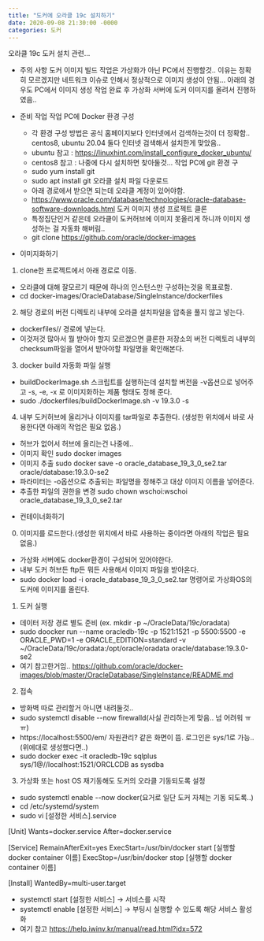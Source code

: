 ```yaml
---
title: "도커에 오라클 19c 설치하기"
date: 2020-09-08 21:30:00 -0000
categories: 도커
---
```

오라클 19c 도커 설치 관련...

* 주의 사항 
도커 이미지 빌드 작업은 가상화가 아닌 PC에서 진행할것.. 이유는 정확히 모르겠지만 네트워크 이슈로 인해서 정상적으로 이미지 생성이 안됨... 
아래의 경우도 PC에서 이미지 생성 작업 완료 후 가상화 서버에 도커 이미지를 올려서 진행하였음..

* 준비 작업 
작업 PC에 Docker 환경 구성
  - 각 환경 구성 방법은 공식 홈페이지보다 인터넷에서 검색하는것이 더 정확함.. centos8, ubuntu 20.04 둘다 인터넷 검색해서 설치한게 맞았음..
  - ubuntu 참고 : https://linuxhint.com/install_configure_docker_ubuntu/
  - centos8 참고 : 나중에 다시 설치하면 찾아둘것...
작업 PC에 git 환경 구
  - sudo yum install git
  - sudo apt install git
오라클 설치 파일 다운로드
  - 아래 경로에서 받으면 되는데 오라클 계정이 있어야함.
  - https://www.oracle.com/database/technologies/oracle-database-software-downloads.html
도커 이미지 생성 프로젝트 클론
  - 특정집단인거 같은데 오라클이 도커허브에 이미지 못올리게 하니까 이미지 생성하는 걸 자동화 해버림..
  - git clone https://github.com/oracle/docker-images

* 이미지화하기 
1. clone한 프로젝트에서 아래 경로로 이동.
  - 오라클에 대해 잘모르기 때문에 하나의 인스턴스만 구성하는것을 목표로함.
  - cd docker-images/OracleDatabase/SingleInstance/dockerfiles
2. 해당 경로의 버전 디렉토리 내부에 오라클 설치파일을 압축을 풀지 않고 넣는다.
  - dockerfiles/<version>/ 경로에 넣는다.
  - 이것저것 많아서 뭘 받아야 할지 모르겠으면 클론한 저장소의 버전 디렉토리 내부의 checksum파일을 열어서 받아야할 파일명을 확인해본다.
3. docker build 자동화 파일 실행
 - buildDockerImage.sh 스크립트를 실행하는데 설치할 버전을 -v옵션으로 넣어주고 -s, -e, -x 로 이미지화하는 제품 형태도 정해 준다.
 - sudo ./dockerfiles/buildDockerImage.sh -v 19.3.0 -s
4. 내부 도커허브에 올리거나 이미지를 tar파일로 추출한다. (생성한 위치에서 바로 사용한다면 아래의 작업은 필요 없음.)
 - 허브가 없어서 허브에 올리는건 나중에..
 - 이미지 확인 sudo docker images
 - 이미지 추출 sudo docker save -o oracle_database_19_3_0_se2.tar oracle/database:19.3.0-se2
 - 파라미터는 -o옵션으로 추출되는 파일명을 정해주고 대상 이미지 이름을 넣어준다.
 - 추출한 파일의 권한을 변경 sudo chown wschoi:wschoi oracle_database_19_3_0_se2.tar

* 컨테이너화하기
0. 이미지를 로드한다.(생성한 위치에서 바로 사용하는 중이라면 아래의 작업은 필요 없음.)
 - 가상화 서버에도 docker환경이 구성되어 있어야한다.
 - 내부 도커 허브든 ftp든 뭐든 사용해서 이미지 파일을 받아온다.
 - sudo docker load -i oracle_database_19_3_0_se2.tar 명령어로 가상화OS의 도커에 이미지를 올린다.
1. 도커 실행
 - 데이터 저장 경로 별도 준비 (ex. mkdir -p ~/OracleData/19c/oradata)
 - sudo doocker run --name oracledb-19c -p 1521:1521 -p 5500:5500 -e ORACLE_PWD=1 -e ORACLE_EDITION=standard -v ~/OracleData/19c/oradata:/opt/oracle/oradata oracle/database:19.3.0-se2
 - 여기 참고한거임.. https://github.com/oracle/docker-images/blob/master/OracleDatabase/SingleInstance/README.md
2. 접속 
 - 방화벽 따로 관리할거 아니면 내려둘것.. 
 - sudo systemctl disable --now firewalld(사실 관리하는게 맞음.. 넘 어려워 ㅠㅠ)
 - https://localhost:5500/em/ 자원관리? 같은 화면이 뜸. 로그인은 sys/1로 가능..(위에대로 생성했다면..)
 - sudo docker exec -it oracledb-19c sqlplus sys/1@//localhost:1521/ORCLCDB as sysdba
3. 가상화 또는 host OS 재기동해도 도커의 오라클 기동되도록 설정
 - sudo systemctl enable --now docker(요거로 일단 도커 자체는 기동 되도록..)
 - cd /etc/systemd/system
 - sudo vi [설정한 서비스].service

[Unit]
Wants=docker.service
After=docker.service
 
[Service]
RemainAfterExit=yes
ExecStart=/usr/bin/docker start [실행할 docker container 이름]
ExecStop=/usr/bin/docker stop [실행할 docker container 이름]
 
[Install]
WantedBy=multi-user.target

 - systemctl start [설정한 서비스] → 서비스를 시작
 - systemctl enable [설정한 서비스] → 부팅시 실행할 수 있도록 해당 서비스 활성화
 - 여기 참고 https://help.iwinv.kr/manual/read.html?idx=572
